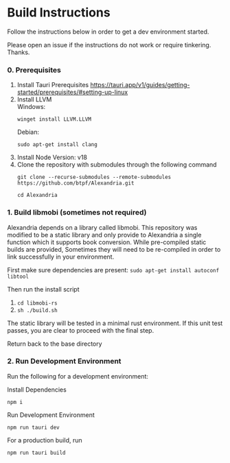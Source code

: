 # Build Instructions

Follow the instructions below in order to get a dev environment started. 

Please open an issue if the instructions do not work or require tinkering. Thanks.

 

### 0. Prerequisites

1. Install Tauri Prerequisites https://tauri.app/v1/guides/getting-started/prerequisites/#setting-up-linux
2. Install LLVM  
Windows:
    ```
    winget install LLVM.LLVM
    ```
    Debian:
    ```
    sudo apt-get install clang
    ```
3. Install Node Version: v18
4. Clone the repository with submodules through the following command
    ```
    git clone --recurse-submodules --remote-submodules https://github.com/btpf/Alexandria.git
    
    cd Alexandria
    ```

### 1. Build libmobi (sometimes not required)

Alexandria depends on a library called libmobi. This repository was modified to be a static library and only provide to Alexandria a single function which it supports book conversion. While pre-compiled static builds are provided, Sometimes they will need to be re-compiled in order to link successfully in your environment. 

First make sure dependencies are present:
`sudo apt-get install autoconf libtool`

Then run the install script

1. `cd libmobi-rs`
2. `sh ./build.sh`

The static library will be tested in a minimal rust environment. If this unit test passes, you are clear to proceed with the final step. 

Return back to the base directory

### 2. Run Development Environment

Run the following for a development environment:

Install Dependencies
```
npm i
```
Run Development Environment
```
npm run tauri dev
```

For a production build, run

```
npm run tauri build
```

